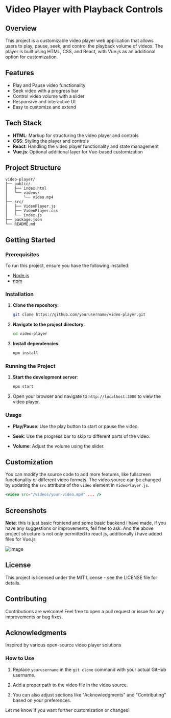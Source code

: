 # Video Player with Playback Controls

## Overview
This project is a customizable video player web application that allows users to play, pause, seek, and control the playback volume of videos. The player is built using HTML, CSS, and React, with Vue.js as an additional option for customization.

## Features
- Play and Pause video functionality
- Seek video with a progress bar
- Control video volume with a slider
- Responsive and interactive UI
- Easy to customize and extend

## Tech Stack
- **HTML**: Markup for structuring the video player and controls
- **CSS**: Styling the player and controls
- **React**: Handling the video player functionality and state management
- **Vue.js**: Optional additional layer for Vue-based customization

## Project Structure
```
video-player/
├── public/
│   ├── index.html
│   └── videos/
│       └── video.mp4
├── src/
│   ├── VideoPlayer.js
│   ├── VideoPlayer.css
│   └── index.js
├── package.json
└── README.md
```

## Getting Started

### Prerequisites

To run this project, ensure you have the following installed:
- [Node.js](https://nodejs.org/en/download/)
- [npm](https://www.npmjs.com/get-npm)

### Installation

1. **Clone the repository**:
    ```bash
    git clone https://github.com/yourusername/video-player.git
    ```
2. **Navigate to the project directory**:
    ```bash
    cd video-player
    ```
3. **Install dependencies**:
    ```bash
    npm install
    ```

### Running the Project

1. **Start the development server**:
    ```bash
    npm start
    ```
2. Open your browser and navigate to `http://localhost:3000` to view the video player.

### Usage

- **Play/Pause**: Use the play button to start or pause the video.

- **Seek**: Use the progress bar to skip to different parts of the video.

- **Volume**: Adjust the volume using the slider.

## Customization

You can modify the source code to add more features, like fullscreen functionality or different video formats. The video source can be changed by updating the `src` attribute of the `video` element in `VideoPlayer.js`.

```jsx
<video src="/videos/your-video.mp4" ... />
```
## Screenshots

**Note**: this is just basic frontend and some basic backend i have made, if you have any suggestions or improvements, fell free to ask. And the above project structure is not only permitted to react js, additionally i have added files for Vue.js

![image](https://github.com/user-attachments/assets/0e2dd404-3f78-4050-a84a-ea04a0a446ef)

## License

This project is licensed under the MIT License - see the LICENSE file for details.

## Contributing

Contributions are welcome! Feel free to open a pull request or issue for any improvements or bug fixes.

## Acknowledgments

Inspired by various open-source video player solutions


### How to Use

1. Replace `yourusername` in the `git clone` command with your actual GitHub username.

2. Add a proper path to the video file in the video source.

3. You can also adjust sections like "Acknowledgments" and "Contributing" based on your preferences.

Let me know if you want further customization or changes!
